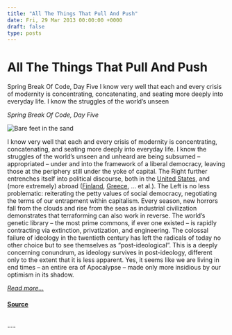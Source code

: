 ```yaml
---
title: "All The Things That Pull And Push"
date: Fri, 29 Mar 2013 00:00:00 +0000
draft: false
type: posts
---
```

# All The Things That Pull And Push





 Spring Break Of Code, Day Five I know very well that each and every crisis of modernity is concentrating, concatenating, and seating more deeply into everyday life. I know the struggles of the world’s unseen

_Spring Break Of Code, Day Five_

![Bare feet in the sand](/blog/images/feet.png)

I know very well that each and every crisis of modernity is concentrating, concatenating, and seating more deeply into everyday life. I know the struggles of the world’s unseen and unheard are being subsumed – appropriated – under and into the framework of a liberal democracy, leaving those at the periphery still under the yoke of capital. The Right further entrenches itself into political discourse, both in the [United States](http://www.alecexposed.org/), and (more extremely) abroad ([Finland](http://yle.fi/uutiset/book_racism_becoming_more_acceptable_in_finland/6360055), [Greece](http://www.economist.com/blogs/charlemagne/2013/03/greek-politics), … et al.). The Left is no less problematic: reiterating the petty values of social democracy, negotiating the terms of our entrapment within capitalism. Every season, new horrors fall from the clouds and rise from the seas as industrial civilization demonstrates that terraforming can also work in reverse. The world’s genetic library – the most prime commons, if ever one existed – is rapidly contracting via extinction, privatization, and engineering. The colossal failure of ideology in the twentieth century has left the radicals of today no other choice but to see themselves as “post-ideological”. This is a deeply concerning conundrum, as ideology survives in post-ideology, different only to the extent that it is less apparent. Yes, it seems like we are living in end times – an entire era of Apocalypse – made only more insidious by our optimism in its shadow.

[_Read more..._](https://signal.org/blog/all-the-things-that-pull-and-push/)

#### [Source](https://signal.org/blog/all-the-things-that-pull-and-push/)

<br/>
---

